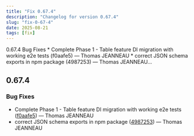 ```yaml
---
title: "Fix 0.67.4"
description: "Changelog for version 0.67.4"
slug: "fix-0-67-4"
date: 2025-08-21
tags: [fix]
---
```


<p class="before-truncate"> 0.67.4   Bug Fixes  * Complete Phase 1 - Table feature DI migration with working e2e tests (f0aafe5) — Thomas JEANNEAU * correct JSON schema exports in npm package (4987253) — Thomas JEANNEAU...</p>

<!-- truncate -->

## 0.67.4

### Bug Fixes

* Complete Phase 1 - Table feature DI migration with working e2e tests ([f0aafe5](https://github.com/latechforce/engine/commit/f0aafe574f04aade9009dc4a374699b199cb51e4)) — Thomas JEANNEAU
* correct JSON schema exports in npm package ([4987253](https://github.com/latechforce/engine/commit/4987253cba77122d1f13a9d614257105a83035c3)) — Thomas JEANNEAU
